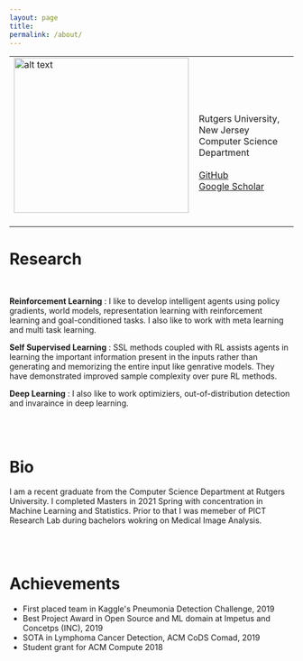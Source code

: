 ```yaml
---
layout: page
title: 
permalink: /about/
---
```




<table><tr><td>
<img src="https://i.imgur.com/2guZweZ.jpg" alt="alt text" width="310px" height="275px" />&nbsp;</td>
<td align="left">
<br />
<br />
Rutgers University, New Jersey
<br />
Computer Science Department
<br />
<br />
<a href="https://github.com/barlowtwin">GitHub</a>
<br />
<a href="https://scholar.google.com/citations?user=vvJ-sZQAAAAJ&hl=en">Google Scholar</a>
 </td>
  </tr>
  </table>
  
<h1> Research </h1>
 <br>

<p> <b>Reinforcement Learning</b> : I like to develop intelligent agents using policy gradients, world models, representation learning with reinforcement learning and goal-conditioned tasks. I also like to work with meta learning and multi task learning.<p>
 
<p> <b>Self Supervised Learning</b> : SSL methods coupled with RL assists agents in learning the important information present in the inputs rather than generating and memorizing the entire input like genrative models. They have demonstrated improved sample complexity over pure RL methods.<p>
 
<p> <b>Deep Learning</b> : I also like to work optimiziers, out-of-distribution detection and invaraince in deep learning. </p>
  
   <br>
    <br>
  
 <h1> Bio </h1>

  
 <p>I am a recent graduate from the Computer Science Department at Rutgers University. I completed Masters in 2021 Spring with concentration in Machine Learning and Statistics. Prior to that I was memeber of PICT Research Lab during bachelors wokring on Medical Image Analysis.</p>
 
  <br>
   <br>
   
<h1> Achievements </h1>


<ul>
  <li>First placed team in Kaggle's Pneumonia Detection Challenge, 2019</li>
  <li>Best Project Award in Open Source and ML domain at Impetus and Concetps (INC), 2019</li>
  <li>SOTA in Lymphoma Cancer Detection, ACM CoDS Comad, 2019</li>
  <li>Student grant for ACM Compute 2018</li>
</ul> 
